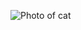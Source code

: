 ![Photo of cat](https://images.pexels.com/photos/1170986/pexels-photo-1170986.jpeg?auto=compress&cs=tinysrgb&dpr=2&w=500)
